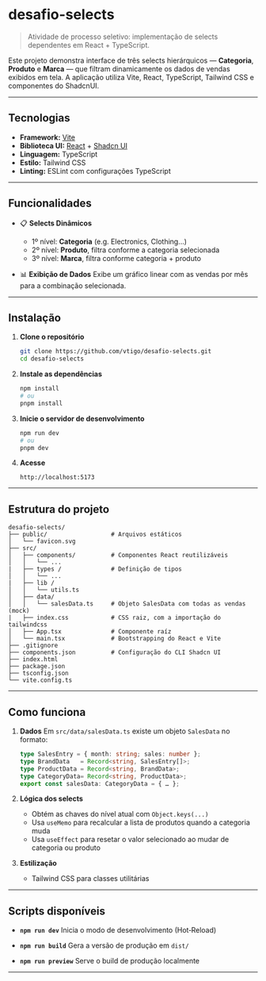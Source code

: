 # desafio-selects

> Atividade de processo seletivo: implementação de selects dependentes em React + TypeScript.

Este projeto demonstra interface de três selects hierárquicos — **Categoria**, **Produto** e **Marca** — que filtram dinamicamente os dados de vendas exibidos em tela. A aplicação utiliza Vite, React, TypeScript, Tailwind CSS e componentes do ShadcnUI.

---

## Tecnologias

* **Framework:** [Vite](https://vitejs.dev/)
* **Biblioteca UI:** [React](https://reactjs.org/) + [Shadcn UI](https://ui.shadcn.com/)
* **Linguagem:** TypeScript
* **Estilo:** Tailwind CSS
* **Linting:** ESLint com configurações TypeScript

---

## Funcionalidades

* 📋 **Selects Dinâmicos**

  * 1º nível: **Categoria** (e.g. Electronics, Clothing…)
  * 2º nível: **Produto**, filtra conforme a categoria selecionada
  * 3º nível: **Marca**, filtra conforme categoria + produto

* 📊 **Exibição de Dados**
  Exibe um gráfico linear com as vendas por mês para a combinação selecionada.

---

## Instalação

1. **Clone o repositório**

   ```bash
   git clone https://github.com/vtigo/desafio-selects.git
   cd desafio-selects
   ```

2. **Instale as dependências**

   ```bash
   npm install
   # ou
   pnpm install
   ```

3. **Inicie o servidor de desenvolvimento**

   ```bash
   npm run dev
   # ou
   pnpm dev
   ```

4. **Acesse**

   ```
   http://localhost:5173
   ```

---

## Estrutura do projeto

```
desafio-selects/
├── public/                  # Arquivos estáticos
│   └── favicon.svg
├── src/
│   ├── components/          # Componentes React reutilizáveis
│   │   └── ...
|   ├── types /              # Definição de tipos
│   │   └── ...
|   ├── lib /              
│   │   └── utils.ts
│   ├── data/
│   │   └── salesData.ts     # Objeto SalesData com todas as vendas (mock)
|   ├── index.css            # CSS raiz, com a importação do tailwindcss
│   ├── App.tsx              # Componente raíz
│   └── main.tsx             # Bootstrapping do React e Vite
├── .gitignore
├── components.json          # Configuração do CLI Shadcn UI
├── index.html
├── package.json
├── tsconfig.json
└── vite.config.ts
```

---

## Como funciona

1. **Dados**
   Em `src/data/salesData.ts` existe um objeto `SalesData` no formato:

   ```ts
   type SalesEntry = { month: string; sales: number };
   type BrandData   = Record<string, SalesEntry[]>;
   type ProductData = Record<string, BrandData>;
   type CategoryData= Record<string, ProductData>;
   export const salesData: CategoryData = { … };
   ```

2. **Lógica dos selects**

   * Obtém as chaves do nível atual com `Object.keys(...)`
   * Usa `useMemo` para recalcular a lista de produtos quando a categoria muda
   * Usa `useEffect` para resetar o valor selecionado ao mudar de categoria ou produto

3. **Estilização**

   * Tailwind CSS para classes utilitárias

---

## Scripts disponíveis

* **`npm run dev`**
  Inicia o modo de desenvolvimento (Hot‐Reload)

* **`npm run build`**
  Gera a versão de produção em `dist/`

* **`npm run preview`**
  Serve o build de produção localmente

---
